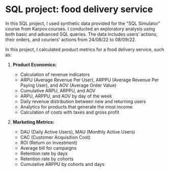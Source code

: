 # SQL project: food delivery service

In this SQL project, I used synthetic data provided for the "SQL Simulator" course from Karpov.courses. I conducted an exploratory analysis using both basic and advanced SQL queries. 
The data includes users' actions, their orders, and couriers' actions from 24/08/22 to 08/09/22.

In this project, I calculated product metrics for a food delivery service, such as:

1. **Product Economics:**
   - Calculation of revenue indicators
   - ARPU (Average Revenue Per User), ARPPU (Average Revenue Per Paying User), and AOV (Average Order Value)
   - Cumulative ARPU, ARPPU, and AOV
   - ARPU, ARPPU, and AOV by day of the week
   - Daily revenue distribution between new and returning users
   - Analytics for products that generate the most income
   - Calculation of costs with taxes and gross profit

2. **Marketing Metrics:**
   - DAU (Daily Active Users), MAU (Monthly Active Users)
   - CAC (Customer Acquisition Cost)
   - ROI (Return on Investment)
   - Average bill for campaigns
   - Retention rate by days
   - Retention rate by cohorts
   - Cumulative ARPPU by cohorts and days
